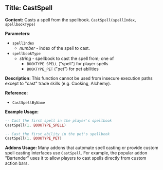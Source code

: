 ## Title: CastSpell

**Content:**
Casts a spell from the spellbook.
`CastSpell(spellIndex, spellbookType)`

**Parameters:**
- `spellIndex`
  - *number* - index of the spell to cast.
- `spellbookType`
  - *string* - spellbook to cast the spell from; one of
    - `BOOKTYPE_SPELL` ("spell") for player spells
    - `BOOKTYPE_PET` ("pet") for pet abilities

**Description:**
This function cannot be used from insecure execution paths except to "cast" trade skills (e.g. Cooking, Alchemy).

**Reference:**
- `CastSpellByName`

**Example Usage:**
```lua
-- Cast the first spell in the player's spellbook
CastSpell(1, BOOKTYPE_SPELL)

-- Cast the first ability in the pet's spellbook
CastSpell(1, BOOKTYPE_PET)
```

**Addons Usage:**
Many addons that automate spell casting or provide custom spell casting interfaces use `CastSpell`. For example, the popular addon "Bartender" uses it to allow players to cast spells directly from custom action bars.